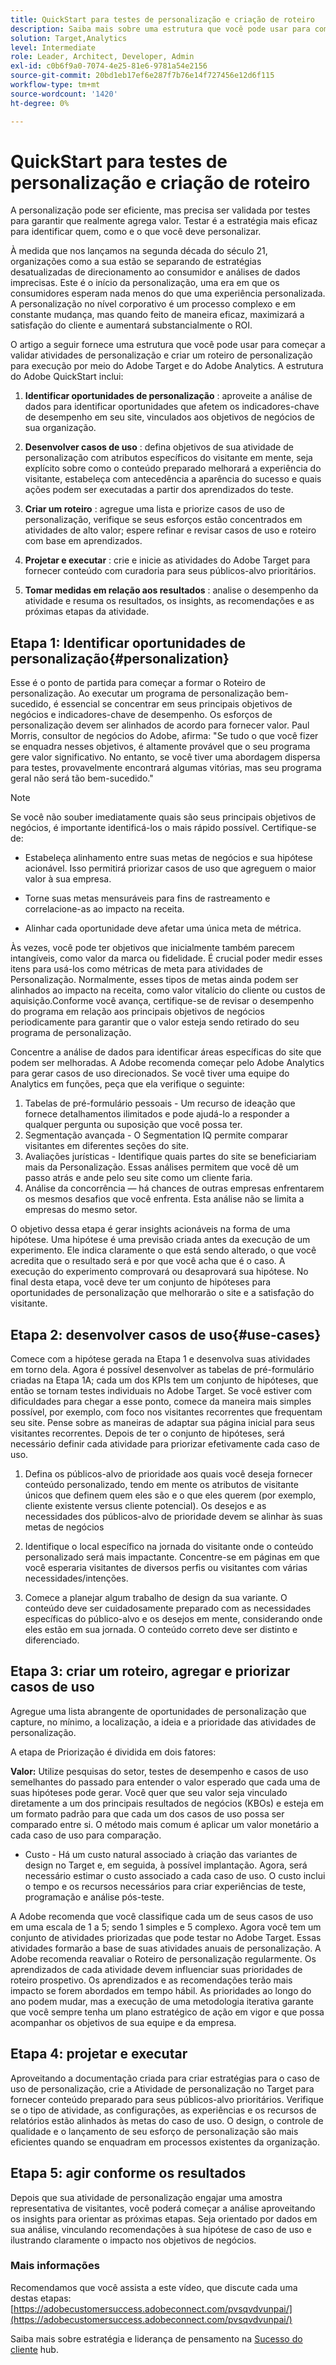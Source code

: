 ```yaml
---
title: QuickStart para testes de personalização e criação de roteiro
description: Saiba mais sobre uma estrutura que você pode usar para começar a validar atividades de personalização e criar um roteiro de personalização para execução por meio do Adobe Target e do Adobe Analytics.
solution: Target,Analytics
level: Intermediate
role: Leader, Architect, Developer, Admin
exl-id: c0b6f9a0-7074-4e25-81e6-9781a54e2156
source-git-commit: 20bd1eb17ef6e287f7b76e14f727456e12d6f115
workflow-type: tm+mt
source-wordcount: '1420'
ht-degree: 0%

---
```


# QuickStart para testes de personalização e criação de roteiro

A personalização pode ser eficiente, mas precisa ser validada por testes para garantir que realmente agrega valor. Testar é a estratégia mais eficaz para identificar quem, como e o que você deve personalizar.

À medida que nos lançamos na segunda década do século 21, organizações como a sua estão se separando de estratégias desatualizadas de direcionamento ao consumidor e análises de dados imprecisas. Este é o início da personalização, uma era em que os consumidores esperam nada menos do que uma experiência personalizada. A personalização no nível corporativo é um processo complexo e em constante mudança, mas quando feito de maneira eficaz, maximizará a satisfação do cliente e aumentará substancialmente o ROI.

O artigo a seguir fornece uma estrutura que você pode usar para começar a validar atividades de personalização e criar um roteiro de personalização para execução por meio do Adobe Target e do Adobe Analytics. A estrutura do Adobe QuickStart inclui:

1. **Identificar oportunidades de personalização** : aproveite a análise de dados para identificar oportunidades que afetem os indicadores-chave de desempenho em seu site, vinculados aos objetivos de negócios de sua organização.

1. **Desenvolver casos de uso** : defina objetivos de sua atividade de personalização com atributos específicos do visitante em mente, seja explícito sobre como o conteúdo preparado melhorará a experiência do visitante, estabeleça com antecedência a aparência do sucesso e quais ações podem ser executadas a partir dos aprendizados do teste.

1. **Criar um roteiro** : agregue uma lista e priorize casos de uso de personalização, verifique se seus esforços estão concentrados em atividades de alto valor; espere refinar e revisar casos de uso e roteiro com base em aprendizados.

1. **Projetar e executar** : crie e inicie as atividades do Adobe Target para fornecer conteúdo com curadoria para seus públicos-alvo prioritários.

1. **Tomar medidas em relação aos resultados** : analise o desempenho da atividade e resuma os resultados, os insights, as recomendações e as próximas etapas da atividade.

## Etapa 1: Identificar oportunidades de personalização{#personalization}

Esse é o ponto de partida para começar a formar o Roteiro de personalização. Ao executar um programa de personalização bem-sucedido, é essencial se concentrar em seus principais objetivos de negócios e indicadores-chave de desempenho. Os esforços de personalização devem ser alinhados de acordo para fornecer valor. Paul Morris, consultor de negócios do Adobe, afirma: &quot;Se tudo o que você fizer se enquadra nesses objetivos, é altamente provável que o seu programa gere valor significativo. No entanto, se você tiver uma abordagem dispersa para testes, provavelmente encontrará algumas vitórias, mas seu programa geral não será tão bem-sucedido.&quot;

>[!NOTE]
>
>Se você não souber imediatamente quais são seus principais objetivos de negócios, é importante identificá-los o mais rápido possível. Certifique-se de:


* Estabeleça alinhamento entre suas metas de negócios e sua hipótese acionável. Isso permitirá priorizar casos de uso que agreguem o maior valor à sua empresa.

* Torne suas metas mensuráveis para fins de rastreamento e correlacione-as ao impacto na receita.

* Alinhar cada oportunidade deve afetar uma única meta de métrica.

Às vezes, você pode ter objetivos que inicialmente também parecem intangíveis, como valor da marca ou fidelidade. É crucial poder medir esses itens para usá-los como métricas de meta para atividades de Personalização. Normalmente, esses tipos de metas ainda podem ser alinhados ao impacto na receita, como valor vitalício do cliente ou custos de aquisição.Conforme você avança, certifique-se de revisar o desempenho do programa em relação aos principais objetivos de negócios periodicamente para garantir que o valor esteja sendo retirado do seu programa de personalização.

Concentre a análise de dados para identificar áreas específicas do site que podem ser melhoradas. A Adobe recomenda começar pelo Adobe Analytics para gerar casos de uso direcionados. Se você tiver uma equipe do Analytics em funções, peça que ela verifique o seguinte:

1. Tabelas de pré-formulário pessoais - Um recurso de ideação que fornece detalhamentos ilimitados e pode ajudá-lo a responder a qualquer pergunta ou suposição que você possa ter.
1. Segmentação avançada - O Segmentation IQ permite comparar visitantes em diferentes seções do site.
1. Avaliações jurísticas - Identifique quais partes do site se beneficiariam mais da Personalização. Essas análises permitem que você dê um passo atrás e ande pelo seu site como um cliente faria.
1. Análise da concorrência — há chances de outras empresas enfrentarem os mesmos desafios que você enfrenta. Esta análise não se limita a empresas do mesmo setor.

O objetivo dessa etapa é gerar insights acionáveis na forma de uma hipótese. Uma hipótese é uma previsão criada antes da execução de um experimento. Ele indica claramente o que está sendo alterado, o que você acredita que o resultado será e por que você acha que é o caso. A execução do experimento comprovará ou desaprovará sua hipótese. No final desta etapa, você deve ter um conjunto de hipóteses para oportunidades de personalização que melhorarão o site e a satisfação do visitante.

## Etapa 2: desenvolver casos de uso{#use-cases}

Comece com a hipótese gerada na Etapa 1 e desenvolva suas atividades em torno dela. Agora é possível desenvolver as tabelas de pré-formulário criadas na Etapa 1A; cada um dos KPIs tem um conjunto de hipóteses, que então se tornam testes individuais no Adobe Target. Se você estiver com dificuldades para chegar a esse ponto, comece da maneira mais simples possível, por exemplo, com foco nos visitantes recorrentes que frequentam seu site. Pense sobre as maneiras de adaptar sua página inicial para seus visitantes recorrentes. Depois de ter o conjunto de hipóteses, será necessário definir cada atividade para priorizar efetivamente cada caso de uso.

1. Defina os públicos-alvo de prioridade aos quais você deseja fornecer conteúdo personalizado, tendo em mente os atributos de visitante únicos que definem quem eles são e o que eles querem (por exemplo, cliente existente versus cliente potencial). Os desejos e as necessidades dos públicos-alvo de prioridade devem se alinhar às suas metas de negócios

1. Identifique o local específico na jornada do visitante onde o conteúdo personalizado será mais impactante. Concentre-se em páginas em que você esperaria visitantes de diversos perfis ou visitantes com várias necessidades/intenções.

1. Comece a planejar algum trabalho de design da sua variante. O conteúdo deve ser cuidadosamente preparado com as necessidades específicas do público-alvo e os desejos em mente, considerando onde eles estão em sua jornada. O conteúdo correto deve ser distinto e diferenciado.

## Etapa 3: criar um roteiro, agregar e priorizar casos de uso

Agregue uma lista abrangente de oportunidades de personalização que capture, no mínimo, a localização, a ideia e a prioridade das atividades de personalização.

A etapa de Priorização é dividida em dois fatores:

**Valor:** Utilize pesquisas do setor, testes de desempenho e casos de uso semelhantes do passado para entender o valor esperado que cada uma de suas hipóteses pode gerar. Você quer que seu valor seja vinculado diretamente a um dos principais resultados de negócios (KBOs) e esteja em um formato padrão para que cada um dos casos de uso possa ser comparado entre si. O método mais comum é aplicar um valor monetário a cada caso de uso para comparação.

* Custo - Há um custo natural associado à criação das variantes de design no Target e, em seguida, à possível implantação. Agora, será necessário estimar o custo associado a cada caso de uso. O custo inclui o tempo e os recursos necessários para criar experiências de teste, programação e análise pós-teste.

A Adobe recomenda que você classifique cada um de seus casos de uso em uma escala de 1 a 5; sendo 1 simples e 5 complexo. Agora você tem um conjunto de atividades priorizadas que pode testar no Adobe Target. Essas atividades formarão a base de suas atividades anuais de personalização. A Adobe recomenda reavaliar o Roteiro de personalização regularmente. Os aprendizados de cada atividade devem influenciar suas prioridades de roteiro prospetivo. Os aprendizados e as recomendações terão mais impacto se forem abordados em tempo hábil. As prioridades ao longo do ano podem mudar, mas a execução de uma metodologia iterativa garante que você sempre tenha um plano estratégico de ação em vigor e que possa acompanhar os objetivos de sua equipe e da empresa.

## Etapa 4: projetar e executar

Aproveitando a documentação criada para criar estratégias para o caso de uso de personalização, crie a Atividade de personalização no Target para fornecer conteúdo preparado para seus públicos-alvo prioritários. Verifique se o tipo de atividade, as configurações, as experiências e os recursos de relatórios estão alinhados às metas do caso de uso. O design, o controle de qualidade e o lançamento de seu esforço de personalização são mais eficientes quando se enquadram em processos existentes da organização.

## Etapa 5: agir conforme os resultados

Depois que sua atividade de personalização engajar uma amostra representativa de visitantes, você poderá começar a análise aproveitando os insights para orientar as próximas etapas. Seja orientado por dados em sua análise, vinculando recomendações à sua hipótese de caso de uso e ilustrando claramente o impacto nos objetivos de negócios.

### Mais informações

Recomendamos que você assista a este vídeo, que discute cada uma destas etapas: [https://adobecustomersuccess.adobeconnect.com/pvsqvdvunpai/](https://adobecustomersuccess.adobeconnect.com/pvsqvdvunpai/)

Saiba mais sobre estratégia e liderança de pensamento na [Sucesso do cliente](https://experienceleague.adobe.com/docs/customer-success/customer-success/overview.html) hub.